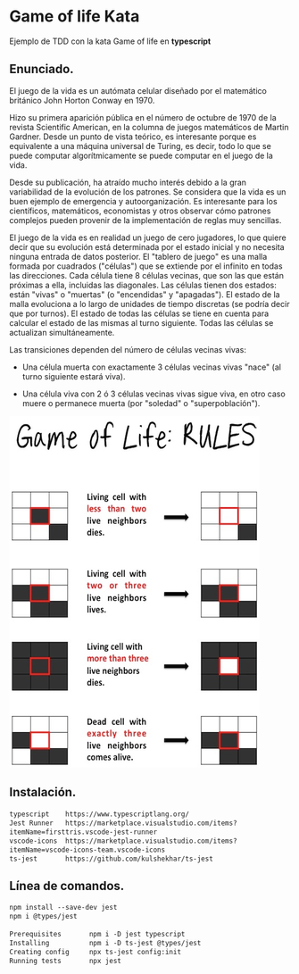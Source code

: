 # Game of life Kata
Ejemplo de TDD con la kata Game of life en **typescript**

## Enunciado.

El juego de la vida es un autómata celular diseñado por el matemático británico John Horton Conway en 1970.

Hizo su primera aparición pública en el número de octubre de 1970 de la revista Scientific American, en la columna de juegos matemáticos de Martin Gardner. Desde un punto de vista teórico, es interesante porque es equivalente a una máquina universal de Turing, es decir, todo lo que se puede computar algorítmicamente se puede computar en el juego de la vida.

Desde su publicación, ha atraído mucho interés debido a la gran variabilidad de la evolución de los patrones. Se considera que la vida es un buen ejemplo de emergencia y autoorganización. Es interesante para los científicos, matemáticos, economistas y otros observar cómo patrones complejos pueden provenir de la implementación de reglas muy sencillas.

El juego de la vida es en realidad un juego de cero jugadores, lo que quiere decir que su evolución está determinada por el estado inicial y no necesita ninguna entrada de datos posterior. El "tablero de juego" es una malla formada por cuadrados ("células") que se extiende por el infinito en todas las direcciones. Cada célula tiene 8 células vecinas, que son las que están próximas a ella, incluidas las diagonales. Las células tienen dos estados: están "vivas" o "muertas" (o "encendidas" y "apagadas"). El estado de la malla evoluciona a lo largo de unidades de tiempo discretas (se podría decir que por turnos). El estado de todas las células se tiene en cuenta para calcular el estado de las mismas al turno siguiente. Todas las células se actualizan simultáneamente.

Las transiciones dependen del número de células vecinas vivas:

- Una célula muerta con exactamente 3 células vecinas vivas "nace" (al turno siguiente estará viva).

- Una célula viva con 2 ó 3 células vecinas vivas sigue viva, en otro caso muere o permanece muerta (por "soledad" o "superpoblación").

![Game Of Life Rules](resources/game-of-life-rules.jpg)


## Instalación.
```
typescript    https://www.typescriptlang.org/
Jest Runner   https://marketplace.visualstudio.com/items?itemName=firsttris.vscode-jest-runner
vscode-icons  https://marketplace.visualstudio.com/items?itemName=vscode-icons-team.vscode-icons
ts-jest       https://github.com/kulshekhar/ts-jest 
```

## Línea de comandos.
```
npm install --save-dev jest
npm i @types/jest

Prerequisites       npm i -D jest typescript	
Installing          npm i -D ts-jest @types/jest	
Creating config     npx ts-jest config:init	
Running tests	    npx jest	
```
